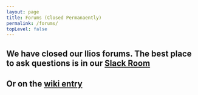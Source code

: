 ```yaml
---
layout: page
title: Forums (Closed Permanaently)
permalink: /forums/
topLevel: false
---
```

<!-- markdownlint-disable MD033 -->

## We have closed our Ilios forums.  The best place to ask questions is in our [Slack Room](https://team-ilios.slack.com/)

## Or on the [wiki entry](https://github.com/ilios/ilios/wiki)
